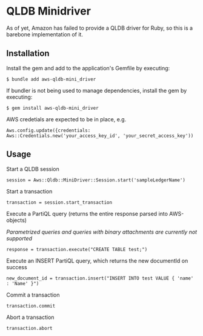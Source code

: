 # QLDB Minidriver

As of yet, Amazon has failed to provide a QLDB driver for Ruby, so this is a barebone implementation of it.

## Installation

Install the gem and add to the application's Gemfile by executing:

    $ bundle add aws-qldb-mini_driver

If bundler is not being used to manage dependencies, install the gem by executing:

    $ gem install aws-qldb-mini_driver

AWS credetials are expected to be in place, e.g.

```
Aws.config.update({credentials: Aws::Credentials.new('your_access_key_id', 'your_secret_access_key'))
```

## Usage

Start a QLDB session
```
session = Aws::Qldb::MiniDriver::Session.start('sampleLedgerName')
```

Start a transaction
```
transaction = session.start_transaction
```

Execute a PartiQL query (returns the entire response parsed into AWS-objects)

*Parametrized queries and queries with binary attachments are currently not supported*
```
response = transaction.execute("CREATE TABLE test;")
```

Execute an INSERT PartiQL query, which returns the new documentId on success
```
new_document_id = transaction.insert("INSERT INTO test VALUE { 'name' : 'Name' }")
```

Commit a transaction
```
transaction.commit
```

Abort a transaction
```
transaction.abort
```
